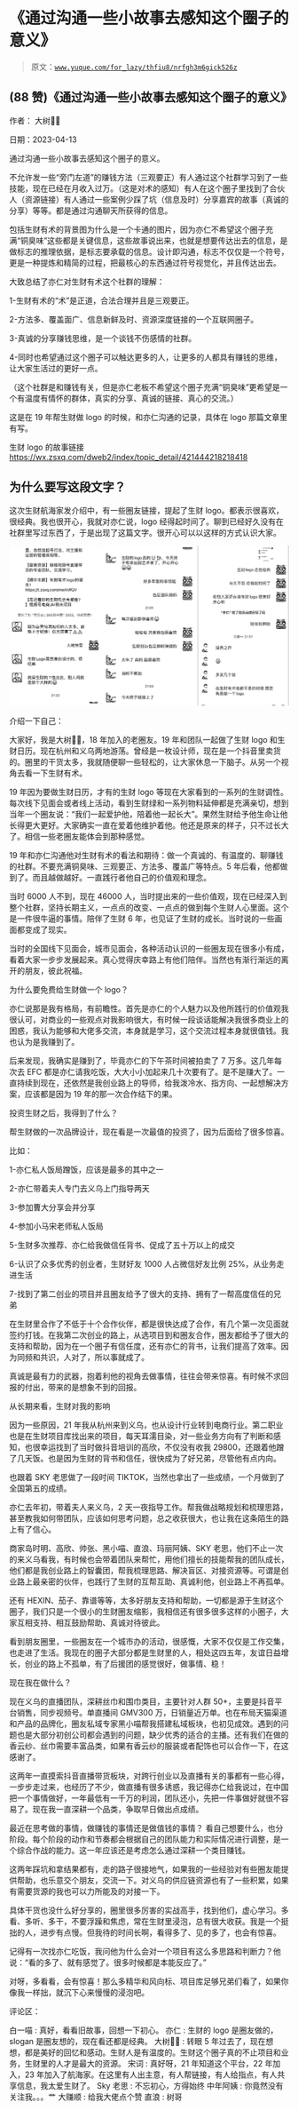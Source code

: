 # 《通过沟通一些小故事去感知这个圈子的意义》

> 原文：[`www.yuque.com/for_lazy/thfiu8/nrfgh3m6gick526z`](https://www.yuque.com/for_lazy/thfiu8/nrfgh3m6gick526z)



## (88 赞)《通过沟通一些小故事去感知这个圈子的意义》 

作者： 大树🌳🌳 

日期：2023-04-13 

通过沟通一些小故事去感知这个圈子的意义。 

不允许发一些“旁门左道”的赚钱方法（三观要正）有人通过这个社群学习到了一些技能，现在已经在月收入过万。（这是对术的感知）有人在这个圈子里找到了合伙人（资源链接）有人通过一些案例少踩了坑（信息及时）分享嘉宾的故事（真诚的分享）等等。都是通过沟通聊天所获得的信息。 

包括生财有术的背景图为什么是一个卡通的图片，因为亦仁不希望这个圈子充满“铜臭味”这些都是关键信息，这些故事说出来，也就是想要传达出去的信息，是做标志的推理依据，是标志要承载的信息。设计即沟通，标志不仅仅是一个符号，更是一种提炼和精简的过程，把最核心的东西通过符号视觉化，并且传达出去。 

大致总结了亦仁对生财有术这个社群的理解： 

1-生财有术的“术”是正道，合法合理并且是三观要正。 

2-方法多、覆盖面广、信息新鲜及时、资源深度链接的一个互联网圈子。 

3-真诚的分享赚钱思维，是一个谈钱不伤感情的社群。 

4-同时也希望通过这个圈子可以触达更多的人，让更多的人都具有赚钱的思维，让大家生活过的更好一点。 

（这个社群是和赚钱有关，但是亦仁老板不希望这个圈子充满“铜臭味”更希望是一个有温度有情怀的群体，真实的分享、真诚的链接、真心的交流。） 

这是在 19 年帮生财做 logo 的时候，和亦仁沟通的记录，具体在 logo 那篇文章里有写。 

生财 logo 的故事链接 https://wx.zsxq.com/dweb2/index/topic_detail/421444218218418 

## 为什么要写这段文字？ 

这次生财航海家发介绍中，有一些圈友链接，提起了生财 logo。都表示很喜欢，很经典。我也很开心，我就对亦仁说，logo 经得起时间了。聊到已经好久没有在社群里写过东西了，于是出现了这篇文字。很开心可以以这样的方式认识大家。 

![](img/dedcde12793a8db8204495fcae4113ef.png)  

介绍一下自己： 

大家好，我是大树🌳🌳，18 年加入的老圈友。19 年和团队一起做了生财 logo 和生财日历。现在杭州和义乌两地游荡。曾经是一枚设计师，现在是一个抖音里卖货的。圈里的干货太多，我就随便聊一些轻松的，让大家休息一下脑子。从另一个视角去看一下生财有术。 

19 年因为要做生财日历，才有的生财 logo 等现在大家看到的一系列的生财调性。每次线下见面会或者线上活动，看到生财绿和一系列物料延伸都是充满亲切，想到当年一个圈友说：“我们一起爱护他，陪着他一起长大”。果然生财给予他生命让他长得更大更好。大家确实一直在爱着他维护着他。他还是原来的样子，只不过长大了。相信一些老圈友能体会到那种感觉。 

19 年和亦仁沟通他对生财有术的看法和期待：做一个真诚的、有温度的、聊赚钱的社群。不要充满铜臭味、三观要正、方法多、覆盖广等特点。5 年后看，他都做到了。而且越做越好。一直践行者他自己的价值观和理念。 

当时 6000 人不到，现在 46000 人，当时提出来的一些价值观，现在已经深入到整个社群，坚持长期主义，一点点的改变、一点点的做到每个生财人心里面。这个是一件很牛逼的事情。陪伴了生财 6 年，也见证了生财的成长。当时说的一些画面都变成了现实。 

当时的全国线下见面会，城市见面会，各种活动认识的一些圈友现在很多小有成，看着大家一步步发展起来。真心觉得庆幸路上有他们陪伴。当然也有渐行渐远的离开的朋友，彼此祝福。 

为什么要免费给生财做一个 logo？ 

亦仁说那是我有格局，有前瞻性。首先是亦仁的个人魅力以及他所践行的价值观我很认可，对商业的一些观点对我影响很大，有时候一段谈话能解决我很多商业上的困惑，我认为能够和大佬多交流，本身就是学习，这个交流过程本身就很值钱。我也认为是我赚到了。 

后来发现，我确实是赚到了，毕竟亦仁的下午茶时间被拍卖了 7 万多。这几年每次去 EFC 都是亦仁请我吃饭，大大小小加起来几十次要有了。是不是赚大了。一直持续到现在，还依然是我创业路上的导师，给我泼冷水、指方向、一起想解决方案，应该都是因为 19 年的那一次合作结下的果。 

投资生财之后，我得到了什么？ 

帮生财做的一次品牌设计，现在看是一次最值的投资了，因为后面给了很多惊喜。 

比如： 

1-亦仁私人饭局蹭饭，应该是最多的其中之一 

2-亦仁带着夫人专门去义乌上门指导两天 

3-参加曹大分享会并分享 

4-参加小马宋老师私人饭局 

5-生财多次推荐、亦仁给我做信任背书、促成了五十万以上的成交 

6-认识了众多优秀的创业者，生财好友 1000 人占微信好友比例 25%，从业务走进生活 

7-找到了第二创业的项目并且圈友给予了很大的支持、拥有了一帮高度信任的兄弟 

在生财里合作了不低于十个合作伙伴，都是很快达成了合作，有几个第一次见面就签约打钱。在我第二次创业的路上，从选项目到和圈友合作，圈友都给予了很大的支持和帮助，因为在一个圈子有信任度，还有亦仁的背书，让我们提高了效率。因为同频和共识，人对了，所以事就成了。 

真诚是最有力的武器，抱着利他的视角去做事情，往往会带来惊喜。有时候不求回报的付出，带来的是想象不到的回报。 

从长期来看，生财对我的影响 

因为一些原因，21 年我从杭州来到义乌，也从设计行业转到电商行业。第二职业也是在生财项目库找出来的项目，每天耳濡目染，对一些业务方向有了判断和感知，也很幸运找到了当时做抖音培训的高欣，不仅没有收我 29800，还跟着他蹭了几天饭。也是因为生财的背书和信任，很快成为了好兄弟，尽管他有点内向。 

也跟着 SKY 老思做了一段时间 TIKTOK，当然也拿出了一些成绩，一个月做到了全国第五的成绩。 

亦仁去年初，带着夫人来义乌，2 天一夜指导工作。帮我做战略规划和梳理思路，甚至教我如何带团队，应该如何思考问题，总之收获很大，也让我在这条陌生的路上有了信心。 

商家岛时明、高欣、帅张、黑小喵、直浪、玛丽阿姨、SKY 老思，他们不止一次的来义乌看我，有时候也会带着团队来帮忙，用他们擅长的技能帮我的团队成长，他们都是我创业路上的智囊团，帮我梳理思路、解决盲区、对接资源等。可谓是创业路上最亲密的伙伴，也践行了生财的互帮互助、真诚利他，创业路上不再孤单。 

还有 HEXIN、茄子、靠谱等等，太多好朋友支持和帮助，一切都是源于生财这个圈子，我们只是一个很小的生财圈友缩影，我相信还有很多很多这样的小圈子，大家互相支持、相互鼓励帮助、真诚对待彼此。 

看到朋友圈里，一些圈友在一个城市办的活动，很感慨，大家不仅仅是工作交集，也走进了生活。我现在的圈子大部分都是生财里的人，相处这四五年，友谊日益增长，创业的路上不孤单，有了后援团的感觉很好，做事情、稳！ 

现在我在做什么？ 

现在义乌的直播团队，深耕丝巾和围巾类目，主要针对人群 50+，主要是抖音平台销售，同步视频号。单直播间 GMV300 万，日销量近万单。也在布局天猫渠道和产品的品牌化，圈友私域专家黑小喵帮我搭建私域板块，也初见成效。遇到的问题也是大部分初创公司都会遇到的问题，缺少优秀的适合的主播。还有我们在做的香云纱、丝巾需要丰富品类，如果有香云纱的服装或者配饰也可以合作一下，在这感谢了。 

这两年一直摸索抖音直播带货板块，对跨行创业以及直播有关的事都有一些心得，一步步走过来，也经历了不少，做直播有很多诱惑，我记得亦仁给我说过，在中国把一个事情做好，一年最低有一千万的利润，团队还小，先把一件事做好就很不容易了。现在我一直深耕一个品类，争取早日做出点成绩。 

最近在思考做的事情，做赚钱的事情还是做值钱的事情？ 看自己想要什么，也分阶段。每个阶段的动作和节奏都会根据自己的团队能力和实际情况进行调整，是一个综合作战的能力。这一年应该还是考虑怎么通过深耕一个类目赚钱。 

这两年踩坑和拿结果都有，走的路子很接地气，如果我的一些经验对有些圈友能提供帮助，也乐意交个朋友，交流一下。对义乌的供应链资源也有了一些积累，如果有需要货源的我也可以力所能及的对接一下。 

具体干货也没什么好分享的，圈里很多厉害的实战高手，找到他们，虚心学习。多看、多听、多干，不要浮躁和焦虑，常在生财里浸泡，总有很大收获。我是一个挺拙的人，进步有点慢。但我待的时间长啊，看得多了、见的多了，也会有惊喜。 

记得有一次找亦仁吃饭，我问他为什么会对一个项目有这么多思路和判断力？他说：“看的多了、就有感觉了。很多时候都是本能反应了。” 

对呀，多看看，会有惊喜！那么多精华和风向标、项目库足够兄弟们看了，如果你像我一样拙，就沉下心来慢慢的浸泡吧。 

评论区： 

白一喵 : 真好，看看旧故事，回想一下初心。 亦仁 : 生财的 logo 是圈友做的，slogan 是圈友想的，现在看还都是经典。 大树🌳🌳 : 转眼 5 年过去了，现在想想，都是美好的回忆和感动。生财人是有温度的。生财这个圈子真的不止项目和业务，生财里的人才是最大的资源。 宋词 : 真好呀，21 年知道这个平台，22 年加入，23 年加入了航海家。在这里有人出主意，有人帮链接，有人给指点，有人共享信息，我太爱生财了。 Sky 老思 : 不忘初心，方得始终 中年阿姨 : 你竟然没有关注我。。。艹 大赚顺 : 给我大佬点个赞 直浪 : 树哥